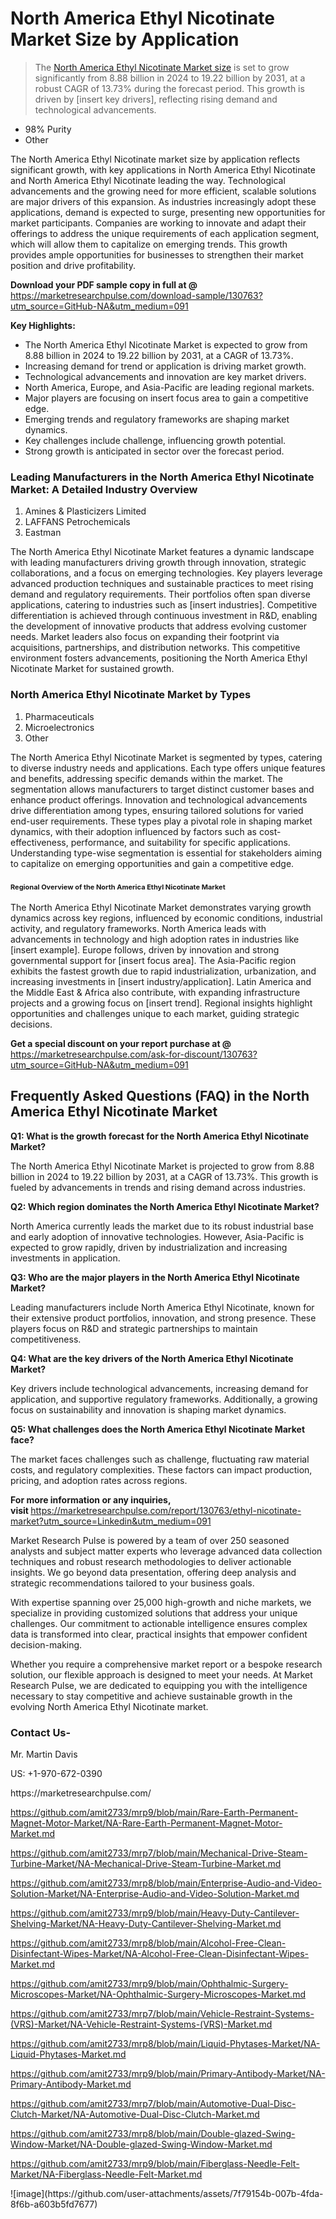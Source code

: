<h1>North America Ethyl Nicotinate Market&nbsp;Size by Application</h1><blockquote><p>The <a href="https://marketresearchpulse.com/download-sample/130763?utm_source=GitHub-NA&amp;utm_medium=091">North America Ethyl Nicotinate Market size</a> is set to grow significantly from 8.88 billion in 2024 to 19.22 billion by 2031, at a robust CAGR of 13.73% during the forecast period. This growth is driven by [insert key drivers], reflecting rising demand and technological advancements.</p></blockquote><ul><li>98% Purity<li> Other</li></ul><p>The North America Ethyl Nicotinate market size by application reflects significant growth, with key applications in North America Ethyl Nicotinate and North America Ethyl Nicotinate leading the way. Technological advancements and the growing need for more efficient, scalable solutions are major drivers of this expansion. As industries increasingly adopt these applications, demand is expected to surge, presenting new opportunities for market participants. Companies are working to innovate and adapt their offerings to address the unique requirements of each application segment, which will allow them to capitalize on emerging trends. This growth provides ample opportunities for businesses to strengthen their market position and drive profitability.</p><p><strong>Download your PDF sample copy in full at @ </strong><a href="https://marketresearchpulse.com/download-sample/130763?utm_source=GitHub-NA&amp;utm_medium=091">https://marketresearchpulse.com/download-sample/130763?utm_source=GitHub-NA&amp;utm_medium=091</a></p><p><strong>Key Highlights: </strong></p><ul><li>The North America Ethyl Nicotinate Market is expected to grow from 8.88 billion in 2024 to 19.22 billion by 2031, at a CAGR of 13.73%.</li><li>Increasing demand for trend or application is driving market growth.</li><li>Technological advancements and innovation are key market drivers.</li><li>North America, Europe, and Asia-Pacific are leading regional markets.</li><li>Major players are focusing on insert focus area to gain a competitive edge.</li><li>Emerging trends and regulatory frameworks are shaping market dynamics.</li><li>Key challenges include challenge, influencing growth potential.</li><li>Strong growth is anticipated in sector over the forecast period.</li></ul><h3>Leading Manufacturers in the North America Ethyl Nicotinate Market: A Detailed Industry Overview</h3><ol><li>Amines & Plasticizers Limited</li><li>LAFFANS Petrochemicals</li><li>Eastman</li></ol><div class="flex max-w-full flex-col flex-grow"><div class="min-h-8 text-message flex w-full flex-col items-end gap-2 whitespace-normal break-words [.text-message+&amp;]:mt-5" dir="auto" data-message-author-role="assistant" data-message-id="fd8432e4-4910-450d-b182-61b7bfb0a01f" data-message-model-slug="gpt-4o"><div class="flex w-full flex-col gap-1 empty:hidden first:pt-[3px]"><div class="markdown prose w-full break-words dark:prose-invert light"><p>The North America Ethyl Nicotinate Market features a dynamic landscape with leading manufacturers driving growth through innovation, strategic collaborations, and a focus on emerging technologies. Key players leverage advanced production techniques and sustainable practices to meet rising demand and regulatory requirements. Their portfolios often span diverse applications, catering to industries such as [insert industries]. Competitive differentiation is achieved through continuous investment in R&amp;D, enabling the development of innovative products that address evolving customer needs. Market leaders also focus on expanding their footprint via acquisitions, partnerships, and distribution networks. This competitive environment fosters advancements, positioning the North America Ethyl Nicotinate Market for sustained growth.</p></div></div></div></div><h3>North America Ethyl Nicotinate Market by Types</h3><ol><li>Pharmaceuticals<li> Microelectronics<li> Other</li></ol><div class="flex max-w-full flex-col flex-grow"><div class="min-h-8 text-message flex w-full flex-col items-end gap-2 whitespace-normal break-words [.text-message+&amp;]:mt-5" dir="auto" data-message-author-role="assistant" data-message-id="084470be-0bb7-4664-bddf-5156b4f41249" data-message-model-slug="gpt-4o-mini"><div class="flex w-full flex-col gap-1 empty:hidden first:pt-[3px]"><div class="markdown prose w-full break-words dark:prose-invert light"><p>The North America Ethyl Nicotinate Market is segmented by types, catering to diverse industry needs and applications. Each type offers unique features and benefits, addressing specific demands within the market. The segmentation allows manufacturers to target distinct customer bases and enhance product offerings. Innovation and technological advancements drive differentiation among types, ensuring tailored solutions for varied end-user requirements. These types play a pivotal role in shaping market dynamics, with their adoption influenced by factors such as cost-effectiveness, performance, and suitability for specific applications. Understanding type-wise segmentation is essential for stakeholders aiming to capitalize on emerging opportunities and gain a competitive edge.</p></div></div></div></div><h3><span style="font-size: 11px;">Regional Overview of the North America Ethyl Nicotinate Market</span></h3><div class="flex max-w-full flex-col flex-grow"><div class="min-h-8 text-message flex w-full flex-col items-end gap-2 whitespace-normal break-words [.text-message+&amp;]:mt-5" dir="auto" data-message-author-role="assistant" data-message-id="e9038762-ce64-4e30-91c9-9bd413514231" data-message-model-slug="gpt-4o-mini"><div class="flex w-full flex-col gap-1 empty:hidden first:pt-[3px]"><div class="markdown prose w-full break-words dark:prose-invert light"><p>The North America Ethyl Nicotinate Market demonstrates varying growth dynamics across key regions, influenced by economic conditions, industrial activity, and regulatory frameworks. North America leads with advancements in technology and high adoption rates in industries like [insert example]. Europe follows, driven by innovation and strong governmental support for [insert focus area]. The Asia-Pacific region exhibits the fastest growth due to rapid industrialization, urbanization, and increasing investments in [insert industry/application]. Latin America and the Middle East &amp; Africa also contribute, with expanding infrastructure projects and a growing focus on [insert trend]. Regional insights highlight opportunities and challenges unique to each market, guiding strategic decisions.</p></div></div></div></div><p><strong>Get a special discount on your report purchase at @ </strong><a href="https://marketresearchpulse.com/ask-for-discount/130763?utm_source=GitHub-NA&amp;utm_medium=091">https://marketresearchpulse.com/ask-for-discount/130763?utm_source=GitHub-NA&amp;utm_medium=091</a></p><h2>Frequently Asked Questions (FAQ) in the North America Ethyl Nicotinate Market</h2><p><strong>Q1: What is the growth forecast for the North America Ethyl Nicotinate Market?</strong></p><p>The North America Ethyl Nicotinate Market is projected to grow from 8.88 billion in 2024 to 19.22 billion by 2031, at a CAGR of 13.73%. This growth is fueled by advancements in trends and rising demand across industries.</p><p><strong>Q2: Which region dominates the North America Ethyl Nicotinate Market?</strong></p><p>North America currently leads the market due to its robust industrial base and early adoption of innovative technologies. However, Asia-Pacific is expected to grow rapidly, driven by industrialization and increasing investments in application.</p><p><strong>Q3: Who are the major players in the North America Ethyl Nicotinate Market?</strong></p><p>Leading manufacturers include North America Ethyl Nicotinate, known for their extensive product portfolios, innovation, and strong presence. These players focus on R&amp;D and strategic partnerships to maintain competitiveness.</p><p><strong>Q4: What are the key drivers of the North America Ethyl Nicotinate Market?</strong></p><p>Key drivers include technological advancements, increasing demand for application, and supportive regulatory frameworks. Additionally, a growing focus on sustainability and innovation is shaping market dynamics.</p><p><strong>Q5: What challenges does the North America Ethyl Nicotinate Market face?</strong></p><p>The market faces challenges such as challenge, fluctuating raw material costs, and regulatory complexities. These factors can impact production, pricing, and adoption rates across regions.</p><p><strong>For more information or any inquiries, visit&nbsp;</strong><a href="https://marketresearchpulse.com/report/130763/ethyl-nicotinate-market?utm_source=Linkedin&utm_medium=091">https://marketresearchpulse.com/report/130763/ethyl-nicotinate-market?utm_source=Linkedin&utm_medium=091</a></p><p>Market Research Pulse is powered by a team of over 250 seasoned analysts and subject matter experts who leverage advanced data collection techniques and robust research methodologies to deliver actionable insights. We go beyond data presentation, offering deep analysis and strategic recommendations tailored to your business goals.</p><p>With expertise spanning over 25,000 high-growth and niche markets, we specialize in providing customized solutions that address your unique challenges. Our commitment to actionable intelligence ensures complex data is transformed into clear, practical insights that empower confident decision-making.</p><p>Whether you require a comprehensive market report or a bespoke research solution, our flexible approach is designed to meet your needs. At Market Research Pulse, we are dedicated to equipping you with the intelligence necessary to stay competitive and achieve sustainable growth in the evolving North America Ethyl Nicotinate market.</p><h3><strong>Contact Us-</strong></h3><p>Mr. Martin Davis</p><p>US: +1-970-672-0390</p><p>https://marketresearchpulse.com/</p><p><a href="https://github.com/amit2733/mrp9/blob/main/Rare-Earth-Permanent-Magnet-Motor-Market/NA-Rare-Earth-Permanent-Magnet-Motor-Market.md">https://github.com/amit2733/mrp9/blob/main/Rare-Earth-Permanent-Magnet-Motor-Market/NA-Rare-Earth-Permanent-Magnet-Motor-Market.md</a></p><p><a href="https://github.com/amit2733/mrp7/blob/main/Mechanical-Drive-Steam-Turbine-Market/NA-Mechanical-Drive-Steam-Turbine-Market.md">https://github.com/amit2733/mrp7/blob/main/Mechanical-Drive-Steam-Turbine-Market/NA-Mechanical-Drive-Steam-Turbine-Market.md</a></p><p><a href="https://github.com/amit2733/mrp8/blob/main/Enterprise-Audio-and-Video-Solution-Market/NA-Enterprise-Audio-and-Video-Solution-Market.md">https://github.com/amit2733/mrp8/blob/main/Enterprise-Audio-and-Video-Solution-Market/NA-Enterprise-Audio-and-Video-Solution-Market.md</a></p><p><a href="https://github.com/amit2733/mrp9/blob/main/Heavy-Duty-Cantilever-Shelving-Market/NA-Heavy-Duty-Cantilever-Shelving-Market.md">https://github.com/amit2733/mrp9/blob/main/Heavy-Duty-Cantilever-Shelving-Market/NA-Heavy-Duty-Cantilever-Shelving-Market.md</a></p><p><a href="https://github.com/amit2733/mrp8/blob/main/Alcohol-Free-Clean-Disinfectant-Wipes-Market/NA-Alcohol-Free-Clean-Disinfectant-Wipes-Market.md">https://github.com/amit2733/mrp8/blob/main/Alcohol-Free-Clean-Disinfectant-Wipes-Market/NA-Alcohol-Free-Clean-Disinfectant-Wipes-Market.md</a></p><p><a href="https://github.com/amit2733/mrp9/blob/main/Ophthalmic-Surgery-Microscopes-Market/NA-Ophthalmic-Surgery-Microscopes-Market.md">https://github.com/amit2733/mrp9/blob/main/Ophthalmic-Surgery-Microscopes-Market/NA-Ophthalmic-Surgery-Microscopes-Market.md</a></p><p><a href="https://github.com/amit2733/mrp7/blob/main/Vehicle-Restraint-Systems-(VRS)-Market/NA-Vehicle-Restraint-Systems-(VRS)-Market.md">https://github.com/amit2733/mrp7/blob/main/Vehicle-Restraint-Systems-(VRS)-Market/NA-Vehicle-Restraint-Systems-(VRS)-Market.md</a></p><p><a href="https://github.com/amit2733/mrp8/blob/main/Liquid-Phytases-Market/NA-Liquid-Phytases-Market.md">https://github.com/amit2733/mrp8/blob/main/Liquid-Phytases-Market/NA-Liquid-Phytases-Market.md</a></p><p><a href="https://github.com/amit2733/mrp9/blob/main/Primary-Antibody-Market/NA-Primary-Antibody-Market.md">https://github.com/amit2733/mrp9/blob/main/Primary-Antibody-Market/NA-Primary-Antibody-Market.md</a></p><p><a href="https://github.com/amit2733/mrp7/blob/main/Automotive-Dual-Disc-Clutch-Market/NA-Automotive-Dual-Disc-Clutch-Market.md">https://github.com/amit2733/mrp7/blob/main/Automotive-Dual-Disc-Clutch-Market/NA-Automotive-Dual-Disc-Clutch-Market.md</a></p><p><a href="https://github.com/amit2733/mrp8/blob/main/Double-glazed-Swing-Window-Market/NA-Double-glazed-Swing-Window-Market.md">https://github.com/amit2733/mrp8/blob/main/Double-glazed-Swing-Window-Market/NA-Double-glazed-Swing-Window-Market.md</a></p><p><a href="https://github.com/amit2733/mrp9/blob/main/Fiberglass-Needle-Felt-Market/NA-Fiberglass-Needle-Felt-Market.md">https://github.com/amit2733/mrp9/blob/main/Fiberglass-Needle-Felt-Market/NA-Fiberglass-Needle-Felt-Market.md</a></p>
![image](https://github.com/user-attachments/assets/7f79154b-007b-4fda-8f6b-a603b5fd7677)
